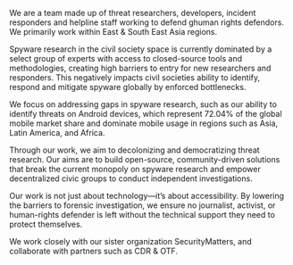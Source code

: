 We are a team made up of threat researchers, developers, incident responders and helpline staff working to defend ghuman rights defendors. We primarily work within East & South East Asia regions.

Spyware research in the civil society space is currently dominated by a select group of experts with access to closed-source tools and methodologies, creating high barriers to entry for new researchers and responders. This negatively impacts civil societies ability to identify, respond and mitigate spyware globally by enforced bottlenecks.

We focus on addressing gaps in spyware research, such as our ability to identify threats on Android devices, which represent 72.04% of the global mobile market share and dominate mobile usage in regions such as Asia, Latin America, and Africa.

Through our work, we aim to decolonizing and democratizing threat research. Our aims are to build open-source, community-driven solutions that break the current monopoly on spyware research and empower decentralized civic groups to conduct independent investigations.

Our work is not just about technology—it’s about accessibility. By lowering the barriers to forensic investigation, we ensure no journalist, activist, or human-rights defender is left without the technical support they need to protect themselves.

We work closely with our sister organization SecurityMatters, and collaborate with partners such as CDR & OTF.
